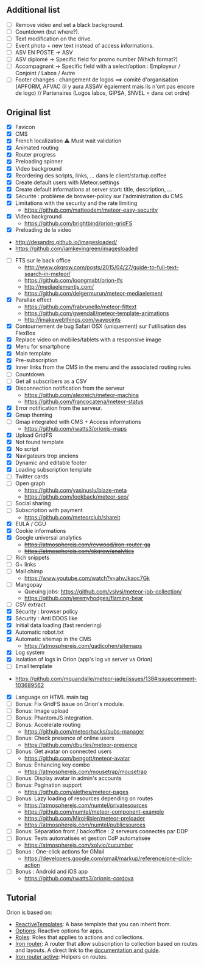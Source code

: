 ## Additional list
- [ ] Remove video and set a black background.
- [ ] Countdown (but where?).
- [ ] Text modification on the drive.
- [ ] Event photo + new text instead of access informations.
- [ ] ASV EN POSTE -> ASV
- [ ] ASV diplomé -> Specific field for promo number (Which format?)
- [ ] Accompagnant -> Specific field with a select/option : Employeur / Conjoint / Labos / Autre
- [ ] Footer changes : changement de logos ==> comité d'organisation (APFORM, AFVAC (il y aura ASSAV également mais  ils n'ont pas encore de logo) // Partenaires (Logos labos, GIPSA, SNVEL = dans cet ordre)

## Original list
- [X] Favicon
- [X] CMS
- [X] French localization :warning: Must wait validation
- [X] Animated routing
- [X] Router progress
- [X] Preloading spinner
- [X] Video background
- [X] Reordering des scripts, links, ... dans le client/startup.coffee
- [X] Create default users with Meteor.settings
- [X] Create default informations at server start: title, description, ...
- [X] Sécurité : problème de browser-policy sur l'administration du CMS
- [X] Limitations with the security and the rate limiting
  - https://github.com/matteodem/meteor-easy-security
- [X] Video background
  - https://github.com/brightbind/orion-gridFS
- [X] Preloading de la video
- http://desandro.github.io/imagesloaded/
- https://github.com/iamkevingreen/imagesloaded
- [ ] FTS sur le back office
  - http://www.okgrow.com/posts/2015/04/27/guide-to-full-text-search-in-meteor/
  - https://github.com/loongmxbt/orion-lfs
  - http://mediaelementjs.com/
  - https://github.com/delgermurun/meteor-mediaelement
- [X] Parallax effect
  - https://github.com/frabrunelle/meteor-fittext
  - https://github.com/gwendall/meteor-template-animations
  - http://imakewebthings.com/waypoints
- [X] Contournement de bug Safari OSX (uniquement) sur l'utilisation des FlexBox
- [X] Replace video on mobiles/tablets with a responsive image
- [X] Menu for smartphone
- [X] Main template
- [X] Pre-subscription
- [X] Inner links from the CMS in the menu and the associated routing rules
- [ ] Countdown
- [ ] Get all subscribers as a CSV
- [X] Disconnection notification from the serveur
  - https://github.com/alexreich/meteor-machina
  - https://github.com/francocatena/meteor-status
- [X] Error notification from the serveur.
- [X] Gmap theming
- [ ] Gmap integrated with CMS + Access informations
  - https://github.com/rwatts3/orionjs-maps
- [X] Upload GridFS
- [X] Not found template
- [X] No script
- [X] Navigateurs trop anciens
- [X] Dynamic and editable footer
- [X] Loading subscription template
- [ ] Twitter cards
- [ ] Open graph
  - https://github.com/yasinuslu/blaze-meta
  - https://github.com/lookback/meteor-seo/
- [ ] Social sharing
- [ ] Subscription with payment
  - https://github.com/meteorclub/shareit
- [X] EULA / CGU
- [X] Cookie informations
- [X] Google universal analytics
  - ~~https://atmospherejs.com/reywood/iron-router-ga~~
  - ~~https://atmospherejs.com/okgrow/analytics~~
- [ ] Rich snippets
- [ ] G+ links
- [ ] Mail chimp
  - https://www.youtube.com/watch?v=ahvJkaoc7Gk
- [ ] Mangopay
  - Queuing jobs: https://github.com/vsivsi/meteor-job-collection/
  - https://github.com/jeremyhodges/flaming-bear
- [ ] CSV extract
- [X] Sécurity : browser policy
- [X] Sécurity : Anti DDOS like
- [X] Initial data loading (fast rendering)
- [X] Automatic robot.txt
- [X] Automatic sitemap in the CMS
  - https://atmospherejs.com/gadicohen/sitemaps
- [X] Log system
- [X] Isolation of logs in Orion (app's log vs server vs Orion)
- [ ] Email template
 - https://github.com/mquandalle/meteor-jade/issues/138#issuecomment-103689562
- [X] Language on HTML main tag
- [ ] Bonus: Fix GridFS issue on Orion's module.
- [ ] Bonus: Image upload
- [ ] Bonus: PhantomJS integration.
- [ ] Bonus: Accelerate routing
  - https://github.com/meteorhacks/subs-manager
- [ ] Bonus: Check presence of online users
  - https://github.com/dburles/meteor-presence
- [ ] Bonus: Get avatar on connected users
  - https://github.com/bengott/meteor-avatar
- [ ] Bonus: Enhancing key combo
  - https://atmospherejs.com/mousetrap/mousetrap
- [ ] Bonus: Display avatar in admin's accounts
- [ ] Bonus: Pagination support
  - https://github.com/alethes/meteor-pages
- [ ] Bonus: Lazy loading of resources depending on routes
  - https://atmospherejs.com/numtel/privatesources
  - https://github.com/numtel/meteor-component-example
  - https://github.com/MiroHibler/meteor-preloader
  - https://atmospherejs.com/numtel/publicsources
- [ ] Bonus: Séparation front / backoffice : 2 serveurs connectés par DDP
- [ ] Bonus: Tests automatisés et gestion CdP automatisée
  - https://atmospherejs.com/xolvio/cucumber
- [ ] Bonus : One-click actions for GMail
  - https://developers.google.com/gmail/markup/reference/one-click-action
- [ ] Bonus : Android and iOS app
  - https://github.com/rwatts3/orionjs-cordova

## Tutorial
Orion is based on:
- [ReactiveTemplates](https://github.com/nicolaslopezj/reactive-templates): A base template that you can inherit from.
- [Options](https://github.com/nicolaslopezj/options): Reactive options for apps.
- [Roles](https://github.com/nicolaslopezj/roles): Roles that applies to actions and collections.
- [Iron router](https://github.com/iron-meteor/iron-router): A router that allow subscription to collection based on routes and layouts. A direct link to the [documentation and guide](https://github.com/iron-meteor/iron-router/blob/devel/Guide.md).
- [Iron router active](https://github.com/zimme/meteor-iron-router-active): Helpers on routes.
